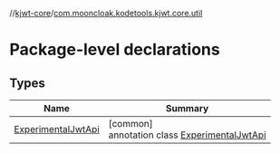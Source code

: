 //[kjwt-core](../../index.md)/[com.mooncloak.kodetools.kjwt.core.util](index.md)

# Package-level declarations

## Types

| Name | Summary |
|---|---|
| [ExperimentalJwtApi](-experimental-jwt-api/index.md) | [common]<br>annotation class [ExperimentalJwtApi](-experimental-jwt-api/index.md) |
